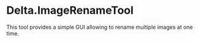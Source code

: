 Delta.ImageRenameTool
=====================

This tool provides a simple GUI allowing to rename multiple images at one time.